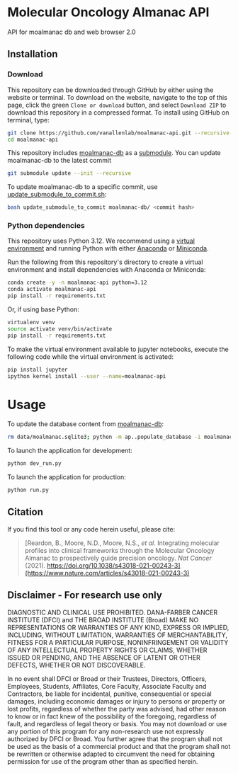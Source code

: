 # Molecular Oncology Almanac API
API for moalmanac db and web browser 2.0

## Installation 
### Download
This repository can be downloaded through GitHub by either using the website or terminal. To download on the website, navigate to the top of this page, click the green `Clone or download` button, and select `Download ZIP` to download this repository in a compressed format. To install using GitHub on terminal, type:
```bash
git clone https://github.com/vanallenlab/moalmanac-api.git --recursive-submodules
cd moalmanac-api
```
This repository includes [moalmanac-db](https://github.com/vanallenlab/moalmanac-db) as a [submodule](https://github.blog/open-source/git/working-with-submodules/). You can update moalmanac-db to the latest commit 
```bash
git submodule update --init --recursive
```

To update moalmanac-db to a specific commit, use [update_submodule_to_commit.sh](update_submodule_to_commit.sh):
```bash
bash update_submodule_to_commit moalmanac-db/ <commit hash>
```

### Python dependencies
This repository uses Python 3.12. We recommend using a [virtual environment](https://docs.python.org/3/tutorial/venv.html) and running Python with either [Anaconda](https://www.anaconda.com/download/) or [Miniconda](https://conda.io/miniconda.html). 

Run the following from this repository's directory to create a virtual environment and install dependencies with Anaconda or Miniconda:
```bash
conda create -y -n moalmanac-api python=3.12
conda activate moalmanac-api
pip install -r requirements.txt
```

Or, if using base Python: 
```bash
virtualenv venv
source activate venv/bin/activate
pip install -r requirements.txt
```

To make the virtual environment available to jupyter notebooks, execute the following code while the virtual environment is activated:
```bash
pip install jupyter
ipython kernel install --user --name=moalmanac-api
```

# Usage
To update the database content from [moalmanac-db](https://github.com/vanallenlab/moalmanac-db):
```bash
rm data/moalmanac.sqlite3; python -m ap..populate_database -i moalmanac-db/referenced/ -c config.ini
```

To launch the application for development:
```bash
python dev_run.py
```

To launch the application for production:
```bash
python run.py
```

## Citation
If you find this tool or any code herein useful, please cite:  
> [Reardon, B., Moore, N.D., Moore, N.S., *et al*. Integrating molecular profiles into clinical frameworks through the Molecular Oncology Almanac to prospectively guide precision oncology. *Nat Cancer* (2021). https://doi.org/10.1038/s43018-021-00243-3](https://www.nature.com/articles/s43018-021-00243-3)

## Disclaimer - For research use only
DIAGNOSTIC AND CLINICAL USE PROHIBITED. DANA-FARBER CANCER INSTITUTE (DFCI) and THE BROAD INSTITUTE (Broad) MAKE NO REPRESENTATIONS OR WARRANTIES OF ANY KIND, EXPRESS OR IMPLIED, INCLUDING, WITHOUT LIMITATION, WARRANTIES OF MERCHANTABILITY, FITNESS FOR A PARTICULAR PURPOSE, NONINFRINGEMENT OR VALIDITY OF ANY INTELLECTUAL PROPERTY RIGHTS OR CLAIMS, WHETHER ISSUED OR PENDING, AND THE ABSENCE OF LATENT OR OTHER DEFECTS, WHETHER OR NOT DISCOVERABLE.

In no event shall DFCI or Broad or their Trustees, Directors, Officers, Employees, Students, Affiliates, Core Faculty, Associate Faculty and Contractors, be liable for incidental, punitive, consequential or special damages, including economic damages or injury to persons or property or lost profits, regardless of whether the party was advised, had other reason to know or in fact knew of the possibility of the foregoing, regardless of fault, and regardless of legal theory or basis. You may not download or use any portion of this program for any non-research use not expressly authorized by DFCI or Broad. You further agree that the program shall not be used as the basis of a commercial product and that the program shall not be rewritten or otherwise adapted to circumvent the need for obtaining permission for use of the program other than as specified herein.
